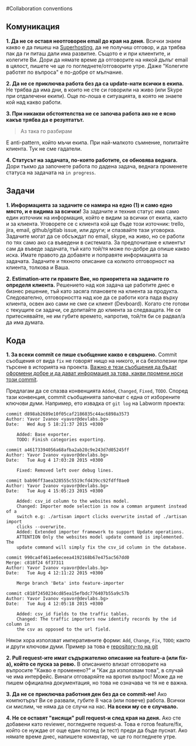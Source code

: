 #Collaboration conventions

## Комуникация
**1. Да не се оставя неотговорен email до края на деня.**
  Всички знаем какво е да пишеш на [Superhosting](www.superhosting.bg), да не получиш отговор, и да трябва пак да ги питаш дали има развитие. Същото е и при клиентите, и колегите Ви. Дори да нямате време да отговорите на някой дълъг email в цялост, пишете че ще го погледнете/отговорите утре. Даже "Колегите работят по въпроса" е по-добре от мълчание.

**2. Да не се приключва работа без да са update-нати всички в екипа.**
  Не трябва да има дни, в които не сте си говорили на живо (или Skype при отдалечени екипи). Още по-лоша е ситуацията, в която не знаете кой над какво работи.

**3. При никакви обстоятелства не се започва работа ако не е ясно какъв трябва да е резултатът.**
  >Аз така го разбирам
  
  E anti-pattern, който мъчи екипа. При най-малкото съмнение, попитайте клиента. Тук не сме гадатели.

**4. Статусът на задачата, по-която работите, се обновява веднага.**
  Дори тъкмо да започнете работа по дадена задача, веднага променете статуса на задачата на `in progress`.

## Задачи
**1. Информацията за задачите се намира на едно (1) и само едно място, и е видима за всички!**
  За задачите и техния статус има само един източник на информация, който е видим за всички от екипа, както и за клиента. Уговорете се с клиента кой ще бъде този източник: trello, jira, email, github/gitlab issue, или други; и спазвайте тази уговорка. Задачите могат да се обсъждат по email, skype, на живо, но се работи по тях само ако са въведени в системата. За предпочитане е клиентът сам да въведе задачата, тъй като той/тя може по-добре да опише какво иска. Имате правото да добавяте и поправяте информацията за задачата. Задачите и тяхното описание са колкото отговорност на клиента, толкова и Ваша.

**2. Estimation-ите ги правите Вие, но приоритета на задачите го определя клиента.**
  Решението над коя задача ще работите днес е бизнес решение, тъй като засяга плановете на клиента за продукта. Следователно, отговорността над кое да се работи кога пада върху клиента, освен ако сами не сме си клиент (Devboard).
  Когато сте готови с текущите си задачи, се допитайте до клиента за следващата. Не се притеснявайте, не им губите времето, напротив, той/тя би се радвал/а да има думата.

## Кода
**1. За всеки commit се пише съобщение какво е свършено.**
  Commit съобщения от вида `fix` не говорят нищо на никого, и са безполезни при търсене в историята на проекта. [Важно е тези съобщения да бъдат оформени добре и да дават информация за това, какви промени носи този commit](http://chris.beams.io/posts/git-commit/).

  Предлагам да се спазва конвенцията `Added`, `Changed`, `Fixed`, `TODO`. Според тази конвенция, commit съобщенията започват с една от изборените ключови думи. Например, ето извадка от `git log` на Labworm проекта:

	commit d898ab2689e10f05caf2186835c44ac6898a3573
	Author: Yavor Ivanov <yavor@devlabs.bg>
	Date:   Wed Aug 5 18:21:37 2015 +0300
	
	    Added: Base exporter.
	    TODO: Finish categories exporting.
	
	commit a46173394056a68afba2ab28c9e243d7d05245ff
	Author: Yavor Ivanov <yavor@devlabs.bg>
	Date:   Tue Aug 4 17:03:28 2015 +0300
	
	    Fixed: Removed left over debug lines.
	
	commit bab96ff3aea328555c5519cfd439cc92fdff0ae0
	Author: Yavor Ivanov <yavor@devlabs.bg>
	Date:   Tue Aug 4 15:05:23 2015 +0300
	
	    Added: csv_id column to the websites model.
	    Changed: Importer mode selection is now a comman argument instead of a
	    switch e.g: ./artisan import clicks overwrite instad of ./artisan import
	    clicks --overwrite.
	    Added: Extended importer framework to support Update operations.
	    ATTENTION Only the websites model update command is implemented. The
	    update command will simply fix the csv_id column in the database.
	
	commit 990ca4f461ae6eceea4192168b67e475ac567dd0
	Merge: c818f24 6f37311
	Author: Yavor Ivanov <yavor@devlabs.bg>
	Date:   Tue Aug 4 12:11:22 2015 +0300
	
	    Merge branch 'Beta' into feature-importer
	
	commit c818f2450234cd85ea15efbdc776407b55a9c57b
	Author: Yavor Ivanov <yavor@devlabs.bg>
	Date:   Tue Aug 4 12:05:18 2015 +0300
	
	    Added: csv_id fields to the traffic tables.
	    Changed: The traffic importers now identify records by the id column in
	    the csv as opposed to the url field.

  Някои хора използват императивните форми: `Add`, `Change`, `Fix`, `TODO`; както и други ключови думи. Пример за това е [repository-то на git](https://github.com/git/git/commits/master?page=6)
  
**2. Pull request-ите имат съдържателно описание на feature-а (или fix-a), който се пуска за ревю.**
  В описанието влизат отговорите на въпросите "Какво е променено?" и "Как да използвам това", в случай че има интерфейс. Винаги отговаряйте на вротия въпрос! Може да не пишем официална документация, но това не означава че тя не е важна.
  
**3. Да не се приключва работния ден без да се commit-не!**
  Ако компютърът Ви се развали, губите 8 часа (или повече) работа. Всички си мислим, че няма да се случи на нас. **На всеки му се е случвало.**

**4. Не се оставят "висящи" pull request-и след края на деня.**
  Ако сте добавени като reviewer, погледнете request-a. Това е готов feature/fix, който се нуждае от още един поглед (и тест) преди да бъде пуснат. Ако нямате време днес, напишете коментар, че ще го погледнете утре.
